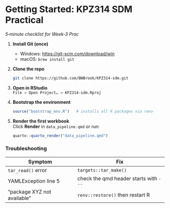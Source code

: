 # Getting Started: KPZ314 SDM Practical

*5‑minute checklist for Week‑3 Prac*

1. **Install Git (once)**  
   * Windows: <https://git-scm.com/download/win>  
   * macOS: `brew install git`

2. **Clone the repo**

   ```bash
   git clone https://github.com/BWBrook/KPZ314-sdm.git
   ```

3. **Open in RStudio**  
   `File → Open Project… → KPZ314-sdm.Rproj`

4. **Bootstrap the environment**

   ```r
   source("bootstrap_env.R")   # installs all R packages via renv
   ```

5. **Render the first workbook**  
   Click **Render** in `data_pipeline.qmd` or run:

   ```r
   quarto::quarto_render("data_pipeline.qmd")
   ```

### Troubleshooting

| Symptom | Fix |
|---------|-----|
| `tar_read()` error | `targets::tar_make()` |
| YAMLException line 5 | check the qmd header starts with `---` |
| “package XYZ not available” | `renv::restore()` then restart R |
